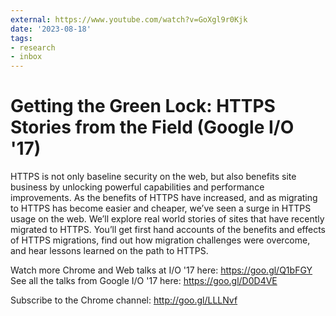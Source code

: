 ```yaml
---
external: https://www.youtube.com/watch?v=GoXgl9r0Kjk
date: '2023-08-18'
tags:
- research
- inbox
---
```


# Getting the Green Lock: HTTPS Stories from the Field (Google I/O '17)

HTTPS is not only baseline security on the web, but also benefits site business by unlocking powerful capabilities and performance improvements. As the benefits of HTTPS have increased, and as migrating to HTTPS has become easier and cheaper, we’ve seen a surge in HTTPS usage on the web. We’ll explore real world stories of sites that have recently migrated to HTTPS. You’ll get first hand accounts of the benefits and effects of HTTPS migrations, find out how migration challenges were overcome, and hear lessons learned on the path to HTTPS.

Watch more Chrome and Web talks at I/O '17 here: https://goo.gl/Q1bFGY
See all the talks from Google I/O '17 here: https://goo.gl/D0D4VE

Subscribe to the Chrome channel: http://goo.gl/LLLNvf
